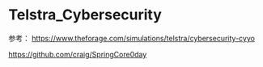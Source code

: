 # Telstra_Cybersecurity
参考：
https://www.theforage.com/simulations/telstra/cybersecurity-cyyo

https://github.com/craig/SpringCore0day
